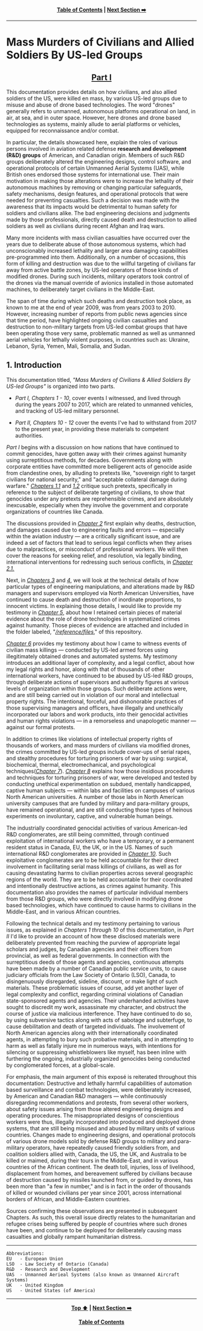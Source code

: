 <div align="center">
  
  **[Table of Contents][TOC] | [Next Section :arrow_right:][Next]**
  
  [Next]: ./1-1.md
  [TOC]: https://github.com/true-hindsight/long-overdue-justice/
  
</div>

---

# Mass Murders of Civilians and Allied Soldiers By US-led Groups

<div align="center">

  <h2><ins>Part I</ins></h2>

</div>

This documentation provides details on how civilians, and also allied soldiers of the US, were killed en mass, by various US-led groups due to misuse and abuse of drone based technologies. The word "drones" generally refers to unmanned, autonomous platforms operational on land, in air, at sea, and in outer space. However, here drones and drone based technologies as systems, mainly allude to aerial platforms or vehicles, equipped for reconnaissance and/or combat. 

In particular, the details showcased here, explain the roles of various persons involved in aviation related defense **research and development (R&D) groups** of American, and Canadian origin. Members of such R&D groups deliberately altered the engineering designs, control software, and operational protocols of certain Unmanned Aerial Systems (UAS), while British ones endorsed those systems for international use. Their main motivation in making those alterations were to increase the lethality of their autonomous machines by removing or changing particular safeguards, safety mechanisms, design features, and operational protocols that were needed for preventing casualties. Such a decision was made with the awareness that its impacts would be detrimental to human safety for soldiers and civilians alike. The bad engineering decisions and judgments made by those professionals, directly caused death and destruction to allied soldiers as well as civilians during recent Afghan and Iraq wars. 

Many more incidents with mass civilian casualties have occurred over the years due to deliberate abuse of those autonomous systems, which had unconscionably increased lethality and larger area damaging capabilities pre-programmed into them. Additionally, on a number of occasions, this form of killing and destruction was due to the willful targeting of civilians far away from active battle zones, by US-led operators of those kinds of modified drones. During such incidents, military operators took control of the drones via the manual override of avionics installed in those automated machines, to deliberately target civilians in the Middle-East.

The span of time during which such deaths and destruction took place, as known to me at the end of year 2009, was from years 2003 to 2010. However, increasing number of reports from public news agencies since that time period, have highlighted ongoing civilian casualties and destruction to non-military targets from US-led combat groups that have been operating those very same, problematic manned as well as unmanned aerial vehicles for lethally violent purposes, in countries such as: Ukraine, Lebanon, Syria, Yemen, Mali, Somalia, and Sudan.

## 1. Introduction

This documentation titled, *"Mass Murders of Civilians & Allied Soldiers By US-led Groups"* is organized into two parts. 

- *Part I,* *Chapters 1 - 10*, cover events I witnessed, and lived through during the years 2007 to 2017, which are related to unmanned vehicles, and tracking of US-led military personnel.

- *Part II,* *Chapters 10 - 12* cover the events I've had to withstand from 2017 to the present year, in providing these materials to competent authorities.  

*Part I* begins with a discussion on how nations that have continued to commit genocides, have gotten away with their crimes against humanity using surreptitious methods, for decades. Governments along with corporate entities have committed more belligerent acts of genocide aside from clandestine ones, by alluding to pretexts like, "sovereign right to target civilians for national security," and "acceptable collateral damage during warfare." [*Chapters 1.1*](/1-1.md#11-a-right-to-commit-mass-murders-question-mark) and [*1.2*](/1-2.md#12-the-hypocrisy-and-pretense-of-superficially-humble-nation-states) critique such pretexts, specifically in reference to the subject of deliberate targeting of civilians, to show that genocides under any pretexts are reprehensible crimes, and are absolutely inexcusable, especially when they involve the government and corporate organizations of countries like Canada.    

The discussions provided in [*Chapter 2*](/2-0.md#2-seriousness-of-engineering-managerial-and-operational-errors-in-aviation) first explain why deaths, destruction, and damages caused due to engineering faults and errors — especially within the aviation industry — are a critically significant issue, and are indeed a set of factors that lead to serious legal conflicts when they arises due to malpractices, or misconduct of professional workers. We will then cover the reasons for seeking relief, and resolution, via legally binding, international interventions for redressing such serious conflicts, in [*Chapter 2.1.*](/2-1.md#21-main-reasons-for-seeking-relief-via-international-interventions) 

Next, in [*Chapters 3*](/3-0.md#3-violations-of-intellectual-property-and-moral-rights-of-workers-by-north-american-universities) and [*4*](/4-0.md#4-misuse-and-abuse-of-defense-systems-developed-via-universities-in-committing-genocides), we will look at the technical details of how particular types of engineering manipulations, and alterations made by R&D managers and supervisors employed via North American Universities, have continued to cause death and destruction of inordinate proportions, to innocent victims. In explaining those details, I would like to provide my testimony in [*Chapter 5*](/5-0.md#5-how-the-given-research-and-development-materials-came-to-be-retained), about how I retained certain pieces of material evidence about the role of drone technologies in systematized crimes against humanity. Those pieces of evidence are attached and included in the folder labeled, "[*/reference/files*](./reference/files)," of this repository. 

[*Chapter 6*](/6-0.md#6-testimonial-evidence-about-intentional-drone-strikes-on-civilians) provides my testimony about how I came to witness events of civilian mass killings — conducted by US-led armed forces using illegitimately obtained drones and automated systems. My testimony introduces an additional layer of complexity, and a legal conflict, about how my legal rights and honor, along with that of thousands of other international workers, have continued to be abused by US-led R&D groups, through deliberate actions of supervisors and authority figures at various levels of organization within those groups. Such deliberate actions were, and are still being carried out in violation of our moral and intellectual property rights. The intentional, forceful, and dishonorable practices of those supervising managers and officers, have illegally and unethically incorporated our labors and work products, into their genocidal activities and human rights violations — in a remorseless and unapologetic manner — against our formal protests.  

In addition to crimes like violations of intellectual property rights of thousands of workers, and mass murders of civilians via modified drones, the crimes committed by US-led groups include cover-ups of serial rapes, and stealthy procedures for torturing prisoners of war by using: surgical, biochemical, thermal, electromechanical, and psychological techniques([*Chapter 7*]()). [*Chapter 8*]() explains how those insidious procedures and techniques for torturing prisoners of war, were developed and tested by conducting unethical experimentation on subdued, mentally handicapped, captive human subjects — within labs and facilities on campuses of various North American universities. A number of those labs in North American university campuses that are funded by military and para-military groups, have remained operational, and are still conducting those types of heinous experiments on involuntary, captive, and vulnerable human beings. 

The industrially coordinated genocidal activities of various American-led R&D conglomerates, are still being committed, through continued exploitation of international workers who have a temporary, or a permanent resident status in Canada, EU, the UK, or in the US. Names of such international R&D conglomerates are provided in [*Chapter 10*](). Such exploitative conglomerates are to be held accountable for their direct involvement in facilitating serial mass killings of civilians, as well as for causing devastating harms to civilian properties across several geographic regions of the world. They are to be held accountable for their coordinated and intentionally destructive actions, as crimes against humanity. This documentation also provides the names of particular individual members from those R&D groups, who were directly involved in modifying drone based technologies, which have continued to cause harms to civilians in the Middle-East, and in various African countries. 

Following the technical details and my testimony pertaining to various issues, as explained in *Chapters 1 through 10* of this documentation, in *Part II* I'd like to provide an account of how these disclosed materials were deliberately prevented from reaching the purview of appropriate legal scholars and judges, by Canadian agencies and their officers from provincial, as well as federal governments. In connection with the surreptitious deeds of those agents and agencies, continuous attempts have been made by a number of Canadian public service units, to cause judiciary officials from the Law Society of Ontario (LSO), Canada, to disingenuously disregarded, sideline, discount, or make light of such materials. These problematic issues of course, add yet another layer of legal complexity and conflict, regarding criminal violations of Canadian state-sponsored agents and agencies. Their underhanded activities have sought to discredit my work, assassinate my character, and obstruct the course of justice via malicious interference. They have continued to do so, by using subversive tactics along with acts of sabotage and subterfuge, to cause debilitation and death of targeted individuals. The involvement of North American agencies along with their internationally coordinated agents, in attempting to bury such probative materials, and in attempting to harm as well as fatally injure me in numerous ways, with intentions for silencing or suppressing whistleblowers like myself, has been inline with furthering the ongoing, industrially organized genocides being conducted by conglomerated forces, at a global-scale.

For emphasis, the main argument of this exposé is reiterated throughout this documentation: Destructive and lethally harmful capabilities of automation based surveillance and combat technologies, were deliberately increased, by American and Canadian R&D managers — while continuously disregarding recommendations and protests, from several other workers, about safety issues arising from those altered engineering designs and operating procedures. The misappropriated designs of conscientious workers were thus, illegally incorporated into produced and deployed drone systems, that are still being misused and abused by military units of various countries. Changes made to engineering designs, and operational protocols of various drone models sold by defense R&D groups to military and para-military operators, have repeatedly caused friendly soldiers from, and coalition soldiers allied with, Canada, the US, the UK, and Australia to be killed or maimed, during their tours in the Middle-East, and in various countries of the African continent. The death toll, injuries, loss of livelihood, displacement from homes, and bereavement suffered by civilians because of destruction caused by missiles launched from, or guided by drones, has been more than "a few in number," and is in fact in the order of thousands of killed or wounded civilians per year since 2001, across international borders of African, and Middle-Eastern countries. 

Sources confirming these observations are presented in subsequent Chapters. As such, this overall issue directly relates to the humanitarian and refugee crises being suffered by people of countries where such drones have been, and continue to be deployed for deliberately causing mass casualties and globally rampant humanitarian distress. 

---

```
Abbreviations:
EU   - European Union
LSO  - Law Society of Ontario (Canada)
R&D  - Research and Development
UAS  - Unmanned Aerieal Systems (also known as Unmanned Aircraft Systems)
UK   - United Kingdom
US   - United States (of America)
```

---

<div align="center">
  
  **[Top :arrow_up:][Top] | [Next Section :arrow_right:][Next]** 
  
  **[Table of Contents][TOC]**

  [Top]: ./1-0.md#mass-murders-of-civilians-and-allied-soldiers-by-us-led-groups
  [Next]: ./1-1.md
  [TOC]: https://github.com/true-hindsight/long-overdue-justice/
  
</div>

